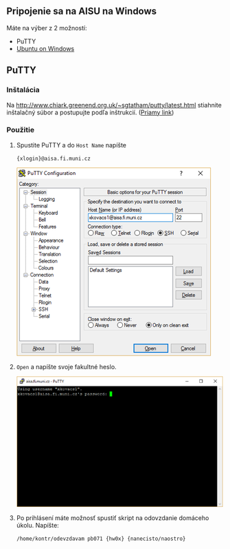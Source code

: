 ## Pripojenie sa na AISU na Windows

Máte na výber z 2 možností:
  * PuTTY
  * [Ubuntu on Windows](../ubuntu-on-windows/aisa.md)
  
## PuTTY

### Inštalácia
Na http://www.chiark.greenend.org.uk/~sgtatham/putty/latest.html stiahnite inštalačný súbor a postupujte podľa inštrukcií. ([Priamy link](https://the.earth.li/~sgtatham/putty/latest/x86/putty-0.67-installer.msi))

### Použitie

1. Spustite PuTTY a do `Host Name` napíšte

   ```
   {xlogin}@aisa.fi.muni.cz
   ```
   
   ![](/assets/PuTTY1.png)

2. `Open` a napíšte svoje fakultné heslo.
   
   ![](/assets/PuTTY2.png)

3. Po prihlásení máte možnosť spustiť skript na odovzdanie domáceho úkolu. Napíšte:

    ```terminal
    /home/kontr/odevzdavam pb071 {hw0x} {nanecisto/naostro}
    ```



